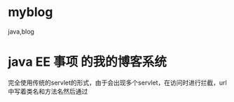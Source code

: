 # myblog
java,blog

# java EE  事项 的我的博客系统

完全使用传统的servlet的形式，由于会出现多个servlet，在访问时进行拦截，url中写着类名和方法名然后通过

